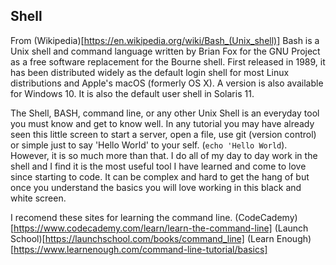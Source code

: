 ## Shell
From (Wikipedia)[https://en.wikipedia.org/wiki/Bash_(Unix_shell)]
Bash is a Unix shell and command language written by Brian Fox for the GNU
Project as a free software replacement for the Bourne shell. First released in
1989, it has been distributed widely as the default login shell for most Linux
distributions and Apple's macOS (formerly OS X). A version is also available for
Windows 10. It is also the default user shell in Solaris 11.

The Shell, BASH, command line, or any other Unix Shell is an everyday tool you must know and
get to know well. In any tutorial you may have already seen this little screen
to start a server, open a file, use git (version control) or simple just to say
'Hello World' to your self. (`echo 'Hello World`). However, it is so much more than that.
I do all of my day to day work in the shell and I find it is
the most useful tool I have learned and come to love since starting to code. It can be complex and hard
to get the hang of but once you understand the basics you will love working in
this black and white screen.

I recomend these sites for learning the command line.
(CodeCademy)[https://www.codecademy.com/learn/learn-the-command-line]
(Launch School)[https://launchschool.com/books/command_line]
(Learn Enough)[https://www.learnenough.com/command-line-tutorial/basics]
